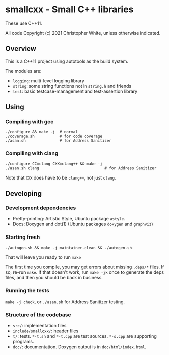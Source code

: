 # smallcxx - Small C++ libraries

These use C++11.

All code Copyright (c) 2021 Christopher White, unless otherwise indicated.

## Overview

This is a C++11 project using autotools as the build system.

The modules are:

- `logging`: multi-level logging library
- `string`: some string functions not in `string.h` and friends
- `test`: basic testcase-management and test-assertion library

## Using

### Compiling with gcc

    ./configure && make -j  # normal
    ./coverage.sh           # for code coverage
    ./asan.sh               # for Address Sanitizer

### Compiling with clang

    ./configure CC=clang CXX=clang++ && make -j
    ./asan.sh clang                             # for Address Sanitizer

Note that `CXX` does have to be `clang++`, not just `clang`.

## Developing

### Development dependencies

- Pretty-printing: Artistic Style, Ubuntu package `astyle`.
- Docs: Doxygen and dot(1) (Ubuntu packages `doxygen` and `graphviz`)

### Starting fresh

    ./autogen.sh && make -j maintainer-clean && ./autogen.sh

That will leave you ready to run `make`

The first time you compile, you may get errors about missing `.deps/*` files.
If so, re-run `make`.  If that doesn't work, run `make -jk` once to generate
the deps files, and then you should be back in business.

### Running the tests

`make -j check`, or `./asan.sh` for Address Sanitizer testing.

### Structure of the codebase

- `src/`: implementation files
- `include/smallcxx/`: header files
- `t/`: tests.  `*-t.sh` and `*-t.cpp` are test sources.  `*-s.cpp` are
  supporting programs.
- `doc/`: documentation.  Doxygen output is in `doc/html/index.html`.
